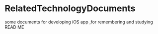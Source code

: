 # RelatedTechnologyDocuments
some documents for developing iOS app ,for remembering and studying
READ ME
